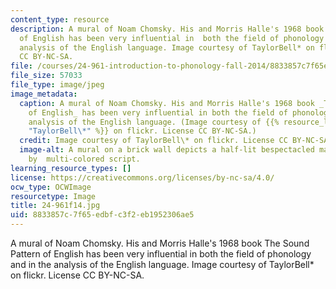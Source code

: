 ```yaml
---
content_type: resource
description: A mural of Noam Chomsky. His and Morris Halle's 1968 book The Sound Pattern
  of English has been very influential in  both the field of phonology and in the
  analysis of the English language. Image courtesy of TaylorBell* on flickr.  License
  CC BY-NC-SA.
file: /courses/24-961-introduction-to-phonology-fall-2014/8833857c7f65edbfc3f2eb1952306ae5_24-961f14.jpg
file_size: 57033
file_type: image/jpeg
image_metadata:
  caption: A mural of Noam Chomsky. His and Morris Halle's 1968 book _The Sound Pattern
    of English_ has been very influential in both the field of phonology and in the
    analysis of the English language. (Image courtesy of {{% resource_link "c29ad707-bc8a-4b97-ab4d-f6133ce9cee9"
    "TaylorBell\*" %}} on flickr. License CC BY-NC-SA.)
  credit: Image courtesy of TaylorBell\* on flickr. License CC BY-NC-SA.
  image-alt: A mural on a brick wall depicts a half-lit bespectacled man's face, surrounded
    by  multi-colored script.
learning_resource_types: []
license: https://creativecommons.org/licenses/by-nc-sa/4.0/
ocw_type: OCWImage
resourcetype: Image
title: 24-961f14.jpg
uid: 8833857c-7f65-edbf-c3f2-eb1952306ae5
---
```

A mural of Noam Chomsky. His and Morris Halle's 1968 book The Sound Pattern of English has been very influential in  both the field of phonology and in the analysis of the English language. Image courtesy of TaylorBell* on flickr.  License CC BY-NC-SA.